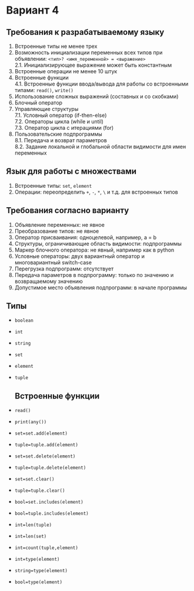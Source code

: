 # Вариант 4

## Требования к разрабатываемому языку
1. Встроенные типы не менее трех
2. Возможность инициализации переменных всех типов при объявлении: `<тип>? <имя_переменной> = <выражение>`  
   2.1. Инициализирующее выражение может быть константным
3. Встроенные операции не менее 10 штук
4. Встроенные функции  
   4.1. Встроенные функции ввода/вывода для работы со встроенными типами: `read()`, `write()`
5. Использование сложных выражений (составных и со скобками)
6. Блочный оператор
7. Управляющие структуры  
   7.1. Условный оператор (if-then-else)  
   7.2. Операторы цикла (while и until)  
   7.3. Оператор цикла с итерациями (for)
8. Пользовательские подпрограммы  
   8.1. Передача и возврат параметров  
   8.2. Задание локальной и глобальной области видимости для имен переменных

## Язык для работы с множествами 

1. Встроенные типы: `set`, `element`
2. Операции: переопределить `+`, `-`, `*`, `\` и т.д. для встроенных типов

## Требования согласно варианту 
1. Объявление переменных: не явное
2. Преобразование типов: не явное
3. Оператор присваивания: одноцелевой, например, a = b
4. Структуры, ограничивающие область видимости: подпрограммы 
5. Маркер блочного оператора: не явный, например как в python
6. Условные операторы: двух вариантный оператор и многовариантный switch-case
7. Перегрузка подпрограмм: отсутствует 
8. Передача параметров в подпрограмму: только по значению и возвращаемому значению 
9. Допустимое место объявления подпрограмм: в начале программы

## Типы

- `boolean`
- `int`
- `string`
- `set`
- `element`
- `tuple`

  ## Встроенные функции

- `read()`
- `print(any())`
- `set=set.add(element)`
- `tuple=tuple.add(element)`
- `set=set.delete(element)`
- `tuple=tuple.delete(element)`
- `set=set.clear()`
- `tuple=tuple.clear()`                
- `bool=set.includes(element)` 
- `bool=tuple.includes(element)` 
- `int=len(tuple)`
- `int=len(set)`
- `int=count(tuple,element)`
- `int=type(element)`
- `string=type(element)`
- `bool=type(element)`

